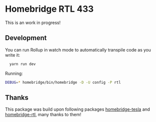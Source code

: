 # Homebridge RTL 433 

This is an work in progress!

## Development

You can run Rollup in watch mode to automatically transpile code as you write it:

```sh
  yarn run dev
```

Running:

```sh
DEBUG=* homebridge/bin/homebridge -D -U config -P rtl
```

## Thanks

This package was build upon following packages [homebridge-tesla](https://github.com/nfarina/homebridge-tesla) and [homebridge-rtl](https://github.com/NorthernMan54/homebridge-rtl/blob/master/sensor.js), many thanks to them!
